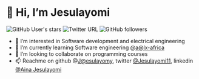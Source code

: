 # 👋 Hi, I’m Jesulayomi
![GitHub User's stars](https://img.shields.io/github/stars/Jesulayomy?style=social)	![Twitter URL](https://img.shields.io/twitter/url?style=social&url=https%3A%2F%2Ftwitter.com%2FJesulayomi11)
![GitHub followers](https://img.shields.io/github/followers/Jesulayomy?style=social)



- 👀 I’m interested in Software development  and electrical engineering
- 🌱 I’m currently learning Software engineering @[a@lx-africa](https://www.alxafrica.com)
- 💞️ I’m looking to collaborate on programming courses
- 📫 Reachme on github @[J@esulayomy](https://github.com/Jesulayomy), twitter [@Jesulayomi11](https://twitter.com/Jesulayomi11), linkedin [@Aina Jesulayomi](https://www.linkedin.com/in/jesulayomi-aina-27389524a/)

<!---
Jesulayomy/Jesulayomy is a ✨ special ✨ repository because its `README.md` (this file) appears on your GitHub profile.
You can click the Preview link to take a look at your changes.
--->
